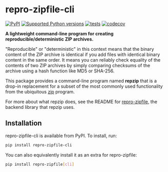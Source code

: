# repro-zipfile-cli

[![PyPI](https://img.shields.io/pypi/v/repro-zipfile-cli.svg)](https://pypi.org/project/repro-zipfile-cli/)
[![Supported Python versions](https://img.shields.io/pypi/pyversions/repro-zipfile-cli)](https://pypi.org/project/repro-zipfile-cli/)
[![tests](https://github.com/drivendataorg/repro-zipfile/actions/workflows/tests.yml/badge.svg?branch=main)](https://github.com/drivendataorg/repro-zipfile/actions/workflows/tests.yml?query=branch%3Amain)
[![codecov](https://codecov.io/gh/drivendataorg/repro-zipfile/branch/main/graph/badge.svg)](https://codecov.io/gh/drivendataorg/repro-zipfile)

**A lightweight command-line program for creating reproducible/deterministic ZIP archives.**

"Reproducible" or "deterministic" in this context means that the binary content of the ZIP archive is identical if you add files with identical binary content in the same order. It means you can reliably check equality of the contents of two ZIP archives by simply comparing checksums of the archive using a hash function like MD5 or SHA-256.

This package provides a command-line program named **repzip** that is a drop-in replacement for a subset of the most commonly used functionality from the ubiquitous [zip](https://linux.die.net/man/1/zip) program.

For more about what repzip does, see the README for [repro-zipfile](https://github.com/drivendataorg/repro-zipfile), the backend library that repzip uses.

## Installation

repro-zipfile-cli is available from PyPI. To install, run:

```bash
pip install repro-zipfile-cli
```

You can also equivalently install it as an extra for repro-zipfile:

```bash
pip install repro-zipfile[cli]
```
